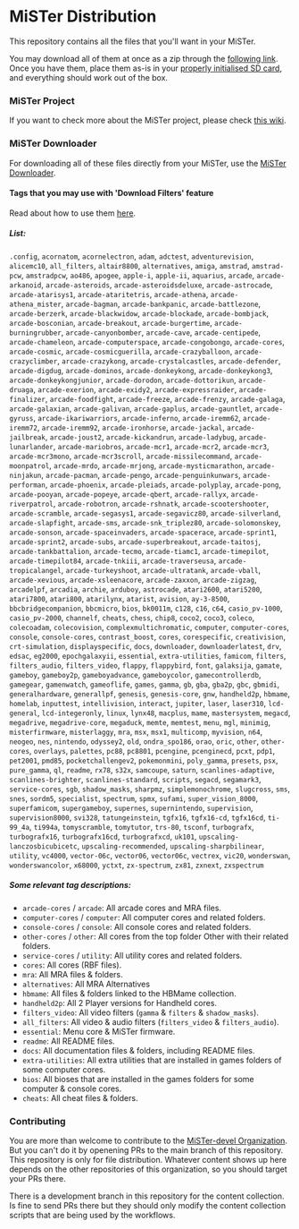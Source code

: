 # MiSTer Distribution

This repository contains all the files that you'll want in your MiSTer.

You may download all of them at once as a zip through the [following link](https://github.com/MiSTer-devel/Distribution_MiSTer/archive/refs/heads/main.zip). Once you have them, place them as-is in your [properly initialised SD card](https://github.com/MiSTer-devel/mr-fusion), and everything should work out of the box.

### MiSTer Project

If you want to check more about the MiSTer project, please check [this wiki](https://github.com/MiSTer-devel/Wiki_MiSTer/wiki).

### MiSTer Downloader

For downloading all of these files directly from your MiSTer, use the [MiSTer Downloader](https://github.com/MiSTer-devel/Downloader_MiSTer).

#### Tags that you may use with 'Download Filters' feature

Read about how to use them [here](https://github.com/MiSTer-devel/Downloader_MiSTer/blob/main/docs/download-filters.md).

##### List:

`.config`, `acornatom`, `acornelectron`, `adam`, `adctest`, `adventurevision`, `alicemc10`, `all_filters`, `altair8800`, `alternatives`, `amiga`, `amstrad`, `amstrad-pcw`, `amstradpcw`, `ao486`, `apogee`, `apple-i`, `apple-ii`, `aquarius`, `arcade`, `arcade-arkanoid`, `arcade-asteroids`, `arcade-asteroidsdeluxe`, `arcade-astrocade`, `arcade-atarisys1`, `arcade-ataritetris`, `arcade-athena`, `arcade-athena_mister`, `arcade-bagman`, `arcade-bankpanic`, `arcade-battlezone`, `arcade-berzerk`, `arcade-blackwidow`, `arcade-blockade`, `arcade-bombjack`, `arcade-bosconian`, `arcade-breakout`, `arcade-burgertime`, `arcade-burningrubber`, `arcade-canyonbomber`, `arcade-cave`, `arcade-centipede`, `arcade-chameleon`, `arcade-computerspace`, `arcade-congobongo`, `arcade-cores`, `arcade-cosmic`, `arcade-cosmicguerilla`, `arcade-crazyballoon`, `arcade-crazyclimber`, `arcade-crazykong`, `arcade-crystalcastles`, `arcade-defender`, `arcade-digdug`, `arcade-dominos`, `arcade-donkeykong`, `arcade-donkeykong3`, `arcade-donkeykongjunior`, `arcade-dorodon`, `arcade-dottorikun`, `arcade-druaga`, `arcade-exerion`, `arcade-exidy2`, `arcade-expressraider`, `arcade-finalizer`, `arcade-foodfight`, `arcade-freeze`, `arcade-frenzy`, `arcade-galaga`, `arcade-galaxian`, `arcade-galivan`, `arcade-gaplus`, `arcade-gauntlet`, `arcade-gyruss`, `arcade-ikariwarriors`, `arcade-inferno`, `arcade-iremm62`, `arcade-iremm72`, `arcade-iremm92`, `arcade-ironhorse`, `arcade-jackal`, `arcade-jailbreak`, `arcade-joust2`, `arcade-kickandrun`, `arcade-ladybug`, `arcade-lunarlander`, `arcade-mariobros`, `arcade-mcr1`, `arcade-mcr2`, `arcade-mcr3`, `arcade-mcr3mono`, `arcade-mcr3scroll`, `arcade-missilecommand`, `arcade-moonpatrol`, `arcade-mrdo`, `arcade-mrjong`, `arcade-mysticmarathon`, `arcade-ninjakun`, `arcade-pacman`, `arcade-pengo`, `arcade-penguinkunwars`, `arcade-performan`, `arcade-phoenix`, `arcade-pleiads`, `arcade-polyplay`, `arcade-pong`, `arcade-pooyan`, `arcade-popeye`, `arcade-qbert`, `arcade-rallyx`, `arcade-riverpatrol`, `arcade-robotron`, `arcade-rshnatk`, `arcade-scootershooter`, `arcade-scramble`, `arcade-segasys1`, `arcade-segavicz80`, `arcade-silverland`, `arcade-slapfight`, `arcade-sms`, `arcade-snk_triplez80`, `arcade-solomonskey`, `arcade-sonson`, `arcade-spaceinvaders`, `arcade-spacerace`, `arcade-sprint1`, `arcade-sprint2`, `arcade-subs`, `arcade-superbreakout`, `arcade-taitosj`, `arcade-tankbattalion`, `arcade-tecmo`, `arcade-tiamc1`, `arcade-timepilot`, `arcade-timepilot84`, `arcade-tnkiii`, `arcade-traverseusa`, `arcade-tropicalangel`, `arcade-turkeyshoot`, `arcade-ultratank`, `arcade-vball`, `arcade-xevious`, `arcade-xsleenacore`, `arcade-zaxxon`, `arcade-zigzag`, `arcadelpf`, `arcadia`, `archie`, `arduboy`, `astrocade`, `atari2600`, `atari5200`, `atari7800`, `atari800`, `atarilynx`, `atarist`, `avision`, `ay-3-8500`, `bbcbridgecompanion`, `bbcmicro`, `bios`, `bk0011m`, `c128`, `c16`, `c64`, `casio_pv-1000`, `casio_pv-2000`, `channelf`, `cheats`, `chess`, `chip8`, `coco2`, `coco3`, `coleco`, `colecoadam`, `colecovision`, `complexmultichromatic`, `computer`, `computer-cores`, `console`, `console-cores`, `contrast_boost`, `cores`, `corespecific`, `creativision`, `crt-simulation`, `displayspecific`, `docs`, `downloader`, `downloaderlatest`, `drv`, `edsac`, `eg2000`, `epochgalaxyii`, `essential`, `extra-utilities`, `famicom`, `filters`, `filters_audio`, `filters_video`, `flappy`, `flappybird`, `font`, `galaksija`, `gamate`, `gameboy`, `gameboy2p`, `gameboyadvance`, `gameboycolor`, `gamecontrollerdb`, `gamegear`, `gamenwatch`, `gameoflife`, `games`, `gamma`, `gb`, `gba`, `gba2p`, `gbc`, `gbmidi`, `generalhardware`, `generallpf`, `genesis`, `genesis-core`, `gnw`, `handheld2p`, `hbmame`, `homelab`, `inputtest`, `intellivision`, `interact`, `jupiter`, `laser`, `laser310`, `lcd-general`, `lcd-integeronly`, `linux`, `lynx48`, `macplus`, `mame`, `mastersystem`, `megacd`, `megadrive`, `megadrive-core`, `megaduck`, `memte`, `memtest`, `menu`, `mgl`, `minimig`, `misterfirmware`, `misterlaggy`, `mra`, `msx`, `msx1`, `multicomp`, `myvision`, `n64`, `neogeo`, `nes`, `nintendo`, `odyssey2`, `old`, `ondra_spo186`, `orao`, `oric`, `other`, `other-cores`, `overlays`, `palettes`, `pc88`, `pc8801`, `pcengine`, `pcenginecd`, `pcxt`, `pdp1`, `pet2001`, `pmd85`, `pocketchallengev2`, `pokemonmini`, `poly_gamma`, `presets`, `psx`, `pure_gamma`, `ql`, `readme`, `rx78`, `s32x`, `samcoupe`, `saturn`, `scanlines-adaptive`, `scanlines-brighter`, `scanlines-standard`, `scripts`, `segacd`, `segamark3`, `service-cores`, `sgb`, `shadow_masks`, `sharpmz`, `simplemonochrome`, `slugcross`, `sms`, `snes`, `sordm5`, `specialist`, `spectrum`, `spmx`, `sufami`, `super_vision_8000`, `superfamicom`, `supergameboy`, `supernes`, `supernintendo`, `supervision`, `supervision8000`, `svi328`, `tatungeinstein`, `tgfx16`, `tgfx16-cd`, `tgfx16cd`, `ti-99_4a`, `ti994a`, `tomyscramble`, `tomytutor`, `trs-80`, `tsconf`, `turbografx`, `turbografx16`, `turbografx16cd`, `turbografxcd`, `uk101`, `upscaling-lanczosbicubicetc`, `upscaling-recommended`, `upscaling-sharpbilinear`, `utility`, `vc4000`, `vector-06c`, `vector06`, `vector06c`, `vectrex`, `vic20`, `wonderswan`, `wonderswancolor`, `x68000`, `yctxt`, `zx-spectrum`, `zx81`, `zxnext`, `zxspectrum`

##### Some relevant tag descriptions:

- `arcade-cores` / `arcade`: All arcade cores and MRA files.
- `computer-cores` / `computer`: All computer cores and related folders.
- `console-cores` / `console`: All console cores and related folders.
- `other-cores` / `other`: All cores from the top folder Other with their related folders.
- `service-cores` / `utility`: All utility cores and related folders.
- `cores`: All cores (RBF files).
- `mra`: All MRA files & folders.
- `alternatives`: All MRA Alternatives
- `hbmame`: All files & folders linked to the HBMame collection.
- `handheld2p`: All 2 Player versions for Handheld cores.
- `filters_video`: All video filters (`gamma` & `filters` & `shadow_masks`).
- `all_filters`: All video & audio filters (`filters_video` & `filters_audio`).
- `essential`: Menu core & MiSTer firmware.
- `readme`: All README files.
- `docs`: All documentation files & folders, including README files.
- `extra-utilities`: All extra utilities that are installed in games folders of some computer cores.
- `bios`: All bioses that are installed in the games folders for some computer & console cores.
- `cheats`: All cheat files & folders.

### Contributing

You are more than welcome to contribute to the [MiSTer-devel Organization](https://github.com/MiSTer-devel). But you can't do it by openening PRs to the main branch of this repository. This repository is only for file distribution. Whatever content shows up here depends on the other repositories of this organization, so you should target your PRs there.

There is a development branch in this repository for the content collection. Is fine to send PRs there but they should only modify the content collection scripts that are being used by the workflows.
